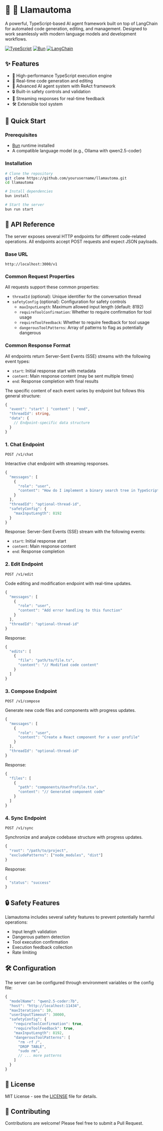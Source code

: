 # 🦙 🤖 Llamautoma

A powerful, TypeScript-based AI agent framework built on top of LangChain for automated code generation, editing, and management. Designed to work seamlessly with modern language models and development workflows.

[![TypeScript](https://img.shields.io/badge/TypeScript-007ACC?style=flat-square&logo=typescript&logoColor=white)](https://www.typescriptlang.org/)
[![Bun](https://img.shields.io/badge/Bun-000000?style=flat-square&logo=bun&logoColor=white)](https://bun.sh/)
[![LangChain](https://img.shields.io/badge/🦜_LangChain-000000?style=flat-square)](https://js.langchain.com/)

## ✨ Features

- 🚀 High-performance TypeScript execution engine
- 🔄 Real-time code generation and editing
- 🧠 Advanced AI agent system with ReAct framework
- 🔒 Built-in safety controls and validation
- 📝 Streaming responses for real-time feedback
- 🛠️ Extensible tool system

## 🚀 Quick Start

### Prerequisites

- [Bun](https://bun.sh/) runtime installed
- A compatible language model (e.g., Ollama with qwen2.5-coder)

### Installation

```bash
# Clone the repository
git clone https://github.com/yourusername/llamautoma.git
cd llamautoma

# Install dependencies
bun install

# Start the server
bun run start
```

## 🔌 API Reference

The server exposes several HTTP endpoints for different code-related operations. All endpoints accept POST requests and expect JSON payloads.

### Base URL
```
http://localhost:3000/v1
```

### Common Request Properties

All requests support these common properties:
- `threadId` (optional): Unique identifier for the conversation thread
- `safetyConfig` (optional): Configuration for safety controls
  - `maxInputLength`: Maximum allowed input length (default: 8192)
  - `requireToolConfirmation`: Whether to require confirmation for tool usage
  - `requireToolFeedback`: Whether to require feedback for tool usage
  - `dangerousToolPatterns`: Array of patterns to flag as potentially dangerous

### Common Response Format

All endpoints return Server-Sent Events (SSE) streams with the following event types:
- `start`: Initial response start with metadata
- `content`: Main response content (may be sent multiple times)
- `end`: Response completion with final results

The specific content of each event varies by endpoint but follows this general structure:
```typescript
{
  "event": "start" | "content" | "end",
  "threadId": string,
  "data": {
    // Endpoint-specific data structure
  }
}
```

### 1. Chat Endpoint
`POST /v1/chat`

Interactive chat endpoint with streaming responses.

```typescript
{
  "messages": [
    {
      "role": "user",
      "content": "How do I implement a binary search tree in TypeScript?"
    }
  ],
  "threadId": "optional-thread-id",
  "safetyConfig": {
    "maxInputLength": 8192
  }
}
```

Response: Server-Sent Events (SSE) stream with the following events:
- `start`: Initial response start
- `content`: Main response content
- `end`: Response completion

### 2. Edit Endpoint
`POST /v1/edit`

Code editing and modification endpoint with real-time updates.

```typescript
{
  "messages": [
    {
      "role": "user",
      "content": "Add error handling to this function"
    }
  ],
  "threadId": "optional-thread-id"
}
```

Response:
```typescript
{
  "edits": [
    {
      "file": "path/to/file.ts",
      "content": "// Modified code content"
    }
  ]
}
```

### 3. Compose Endpoint
`POST /v1/compose`

Generate new code files and components with progress updates.

```typescript
{
  "messages": [
    {
      "role": "user",
      "content": "Create a React component for a user profile"
    }
  ],
  "threadId": "optional-thread-id"
}
```

Response:
```typescript
{
  "files": [
    {
      "path": "components/UserProfile.tsx",
      "content": "// Generated component code"
    }
  ]
}
```

### 4. Sync Endpoint
`POST /v1/sync`

Synchronize and analyze codebase structure with progress updates.

```typescript
{
  "root": "/path/to/project",
  "excludePatterns": ["node_modules", "dist"]
}
```

Response:
```typescript
{
  "status": "success"
}
```

## 🔒 Safety Features

Llamautoma includes several safety features to prevent potentially harmful operations:

- Input length validation
- Dangerous pattern detection
- Tool execution confirmation
- Execution feedback collection
- Rate limiting

## 🛠️ Configuration

The server can be configured through environment variables or the config file:

```typescript
{
  "modelName": "qwen2.5-coder:7b",
  "host": "http://localhost:11434",
  "maxIterations": 10,
  "userInputTimeout": 30000,
  "safetyConfig": {
    "requireToolConfirmation": true,
    "requireToolFeedback": true,
    "maxInputLength": 8192,
    "dangerousToolPatterns": [
      "rm -rf /",
      "DROP TABLE",
      "sudo rm",
      // ... more patterns
    ]
  }
}
```

## 📝 License

MIT License - see the [LICENSE](LICENSE) file for details.

## 🤝 Contributing

Contributions are welcome! Please feel free to submit a Pull Request.
